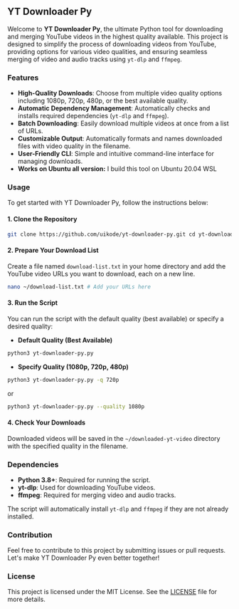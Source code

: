 ## YT Downloader Py

Welcome to **YT Downloader Py**, the ultimate Python tool for downloading and merging YouTube videos in the highest quality available. This project is designed to simplify the process of downloading videos from YouTube, providing options for various video qualities, and ensuring seamless merging of video and audio tracks using `yt-dlp` and `ffmpeg`.

### Features

- **High-Quality Downloads**: Choose from multiple video quality options including 1080p, 720p, 480p, or the best available quality.
- **Automatic Dependency Management**: Automatically checks and installs required dependencies (`yt-dlp` and `ffmpeg`).
- **Batch Downloading**: Easily download multiple videos at once from a list of URLs.
- **Customizable Output**: Automatically formats and names downloaded files with video quality in the filename.
- **User-Friendly CLI**: Simple and intuitive command-line interface for managing downloads.
- **Works on Ubuntu all version:** I build this tool on Ubuntu 20.04 WSL

### Usage

To get started with YT Downloader Py, follow the instructions below:

#### 1. Clone the Repository

```bash
git clone https://github.com/uikode/yt-downloader-py.git cd yt-downloader-py`
```

#### 2. Prepare Your Download List

Create a file named `download-list.txt` in your home directory and add the YouTube video URLs you want to download, each on a new line.

```bash
nano ~/download-list.txt # Add your URLs here
```

#### 3. Run the Script

You can run the script with the default quality (best available) or specify a desired quality:

- **Default Quality (Best Available)**

```bash
python3 yt-downloader-py.py
```

- **Specify Quality (1080p, 720p, 480p)**

```bash
python3 yt-downloader-py.py -q 720p
```

or

```bash
python3 yt-downloader-py.py --quality 1080p
```

#### 4. Check Your Downloads

Downloaded videos will be saved in the `~/downloaded-yt-video` directory with the specified quality in the filename.

### Dependencies

- **Python 3.8+**: Required for running the script.
- **yt-dlp**: Used for downloading YouTube videos.
- **ffmpeg**: Required for merging video and audio tracks.

The script will automatically install `yt-dlp` and `ffmpeg` if they are not already installed.

### Contribution

Feel free to contribute to this project by submitting issues or pull requests. Let's make YT Downloader Py even better together!

### License

This project is licensed under the MIT License. See the [LICENSE](LICENSE) file for more details.
